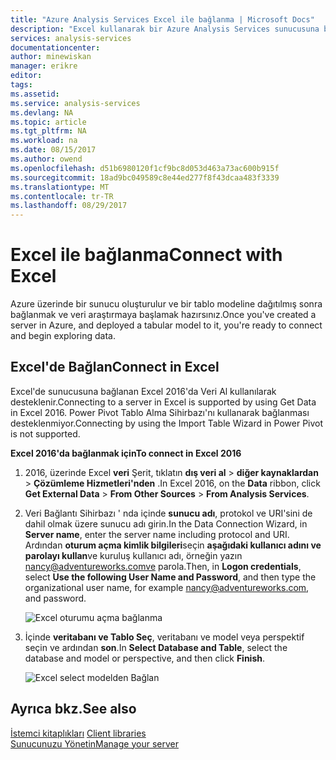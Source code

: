 ```yaml
---
title: "Azure Analysis Services Excel ile bağlanma | Microsoft Docs"
description: "Excel kullanarak bir Azure Analysis Services sunucusuna bağlanmak öğrenin."
services: analysis-services
documentationcenter: 
author: minewiskan
manager: erikre
editor: 
tags: 
ms.assetid: 
ms.service: analysis-services
ms.devlang: NA
ms.topic: article
ms.tgt_pltfrm: NA
ms.workload: na
ms.date: 08/15/2017
ms.author: owend
ms.openlocfilehash: d51b6980120f1cf9bc8d053d463a73ac600b915f
ms.sourcegitcommit: 18ad9bc049589c8e44ed277f8f43dcaa483f3339
ms.translationtype: MT
ms.contentlocale: tr-TR
ms.lasthandoff: 08/29/2017
---
```

# <a name="connect-with-excel"></a><span data-ttu-id="c114c-103">Excel ile bağlanma</span><span class="sxs-lookup"><span data-stu-id="c114c-103">Connect with Excel</span></span>

<span data-ttu-id="c114c-104">Azure üzerinde bir sunucu oluşturulur ve bir tablo modeline dağıtılmış sonra bağlanmak ve veri araştırmaya başlamak hazırsınız.</span><span class="sxs-lookup"><span data-stu-id="c114c-104">Once you've created a server in Azure, and deployed a tabular model to it, you're ready to connect and begin exploring data.</span></span>


## <a name="connect-in-excel"></a><span data-ttu-id="c114c-105">Excel'de Bağlan</span><span class="sxs-lookup"><span data-stu-id="c114c-105">Connect in Excel</span></span>

<span data-ttu-id="c114c-106">Excel'de sunucusuna bağlanan Excel 2016'da Veri Al kullanılarak desteklenir.</span><span class="sxs-lookup"><span data-stu-id="c114c-106">Connecting to a server in Excel is supported by using Get Data in Excel 2016.</span></span> <span data-ttu-id="c114c-107">Power Pivot Tablo Alma Sihirbazı'nı kullanarak bağlanması desteklenmiyor.</span><span class="sxs-lookup"><span data-stu-id="c114c-107">Connecting by using the Import Table Wizard in Power Pivot is not supported.</span></span> 

<span data-ttu-id="c114c-108">**Excel 2016'da bağlanmak için**</span><span class="sxs-lookup"><span data-stu-id="c114c-108">**To connect in Excel 2016**</span></span>

1. <span data-ttu-id="c114c-109">2016, üzerinde Excel **veri** Şerit, tıklatın **dış veri al** > **diğer kaynaklardan** > **Çözümleme Hizmetleri'nden** .</span><span class="sxs-lookup"><span data-stu-id="c114c-109">In Excel 2016, on the **Data** ribbon, click **Get External Data** > **From Other Sources** > **From Analysis Services**.</span></span>

2. <span data-ttu-id="c114c-110">Veri Bağlantı Sihirbazı ' nda içinde **sunucu adı**, protokol ve URI'sini de dahil olmak üzere sunucu adı girin.</span><span class="sxs-lookup"><span data-stu-id="c114c-110">In the Data Connection Wizard, in **Server name**, enter the server name including protocol and URI.</span></span> <span data-ttu-id="c114c-111">Ardından **oturum açma kimlik bilgileri**seçin **aşağıdaki kullanıcı adını ve parolayı kullan**ve kuruluş kullanıcı adı, örneğin yazın nancy@adventureworks.comve parola.</span><span class="sxs-lookup"><span data-stu-id="c114c-111">Then, in **Logon credentials**, select **Use the following User Name and Password**, and then type the organizational user name, for example nancy@adventureworks.com, and password.</span></span>

    ![Excel oturumu açma bağlanma](./media/analysis-services-connect-excel/aas-connect-excel-logon.png)

3. <span data-ttu-id="c114c-113">İçinde **veritabanı ve Tablo Seç**, veritabanı ve model veya perspektif seçin ve ardından **son**.</span><span class="sxs-lookup"><span data-stu-id="c114c-113">In **Select Database and Table**, select the database and model or perspective, and then click **Finish**.</span></span>
   
    ![Excel select modelden Bağlan](./media/analysis-services-connect-excel/aas-connect-excel-select.png)


## <a name="see-also"></a><span data-ttu-id="c114c-115">Ayrıca bkz.</span><span class="sxs-lookup"><span data-stu-id="c114c-115">See also</span></span>
<span data-ttu-id="c114c-116">[İstemci kitaplıkları](analysis-services-data-providers.md) </span><span class="sxs-lookup"><span data-stu-id="c114c-116">[Client libraries](analysis-services-data-providers.md) </span></span>  
[<span data-ttu-id="c114c-117">Sunucunuzu Yönetin</span><span class="sxs-lookup"><span data-stu-id="c114c-117">Manage your server</span></span>](analysis-services-manage.md)     


